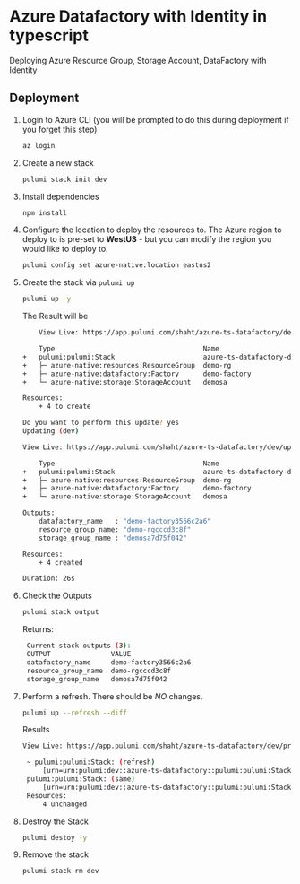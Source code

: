 # Azure Datafactory with Identity in typescript

Deploying Azure Resource Group, Storage Account, DataFactory with Identity

## Deployment

1. Login to Azure CLI (you will be prompted to do this during deployment if you forget this step)

    ```bash
    az login
    ```

1. Create a new stack

    ```bash
    pulumi stack init dev
    ```
1. Install dependencies
    ```bash
    npm install
    ```

1. Configure the location to deploy the resources to. The Azure region to deploy to is pre-set to **WestUS** - but you can modify the region you would like to deploy to.

    ```bash
    pulumi config set azure-native:location eastus2
    ```
1. Create the stack via `pulumi up`
    ```bash
    pulumi up -y
    ```

    The Result will be
    ```bash
        View Live: https://app.pulumi.com/shaht/azure-ts-datafactory/dev/previews/1b20f8da-f454-4570-87d1-8031167a3338

        Type                                     Name                      Plan       
    +   pulumi:pulumi:Stack                      azure-ts-datafactory-dev  create     
    +   ├─ azure-native:resources:ResourceGroup  demo-rg                   create     
    +   ├─ azure-native:datafactory:Factory      demo-factory              create     
    +   └─ azure-native:storage:StorageAccount   demosa                    create     
    
    Resources:
        + 4 to create

    Do you want to perform this update? yes
    Updating (dev)

    View Live: https://app.pulumi.com/shaht/azure-ts-datafactory/dev/updates/3

        Type                                     Name                      Status      
    +   pulumi:pulumi:Stack                      azure-ts-datafactory-dev  created     
    +   ├─ azure-native:resources:ResourceGroup  demo-rg                   created     
    +   ├─ azure-native:datafactory:Factory      demo-factory              created     
    +   └─ azure-native:storage:StorageAccount   demosa                    created     
    
    Outputs:
        datafactory_name   : "demo-factory3566c2a6"
        resource_group_name: "demo-rgcccd3c8f"
        storage_group_name : "demosa7d75f042"

    Resources:
        + 4 created

    Duration: 26s
    ```

1. Check the Outputs
   ```bash
   pulumi stack output
   ```
   Returns:
   ```bash
    Current stack outputs (3):
    OUTPUT               VALUE
    datafactory_name     demo-factory3566c2a6
    resource_group_name  demo-rgcccd3c8f
    storage_group_name   demosa7d75f042
   ```

1. Perform a refresh.  There should be *NO* changes. 
   ```bash
   pulumi up --refresh --diff
   ```

   Results
   ```bash
   View Live: https://app.pulumi.com/shaht/azure-ts-datafactory/dev/previews/3814f576-fa4c-4608-9359-f9bcc8758a2e

    ~ pulumi:pulumi:Stack: (refresh)
        [urn=urn:pulumi:dev::azure-ts-datafactory::pulumi:pulumi:Stack::azure-ts-datafactory-dev]
    pulumi:pulumi:Stack: (same)
        [urn=urn:pulumi:dev::azure-ts-datafactory::pulumi:pulumi:Stack::azure-ts-datafactory-dev]
    Resources:              
        4 unchanged
    ```

1. Destroy the Stack
   ```bash
   pulumi destoy -y
   ```
1. Remove the stack
   ```bash
   pulumi stack rm dev
   ```